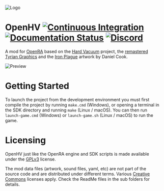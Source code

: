 ![Logo](https://github.com/OpenHV/OpenHV/blob/master/mods/hv/uibits/logo.png?raw=true)
# OpenHV [![Continuous Integration](https://github.com/OpenHV/OpenHV/workflows/Continuous%20Integration/badge.svg)](https://github.com/OpenHV/OpenHV/actions/workflows/ci.yml) [![Documentation Status](https://readthedocs.org/projects/openhv/badge/?version=latest)](https://openhv.readthedocs.io/en/latest/?badge=latest) [![Discord](https://discordapp.com/api/guilds/840983316395720715/widget.png)](https://discord.gg/X3VUtPtBTu)

A mod for [OpenRA](http://www.openra.net) based on the [Hard Vacuum](https://lostgarden.home.blog/2005/03/27/game-post-mortem-hard-vacuum/) project, the [remastered Tyrian Graphics](https://lostgarden.home.blog/2007/04/05/free-game-graphics-tyrian-ships-and-tiles/) and the [Iron Plague](https://lostgarden.home.blog/2005/03/30/download-a-complete-set-of-sweet-8-bit-sinistar-clone-graphics/) artwork by Daniel Cook.

![Preview](https://img.itch.zone/aW1hZ2UvNjg5NjY5LzM4MzY5MjUucG5n/original/VzlKJN.png)

# Getting Started

To launch the project from the development environment you must first compile the project by running `make.cmd` (Windows), or opening a terminal in the SDK directory and running `make` (Linux / macOS).  You can then run `launch-game.cmd` (Windows) or `launch-game.sh` (Linux / macOS) to run the game.

# Licensing

OpenHV just like the OpenRA engine and SDK scripts is made available under the [GPLv3](https://github.com/OpenHV/OpenHV/blob/master/COPYING) license.

The mod data files (artwork, sound files, yaml, etc) are not part of the source code and are distributed under different terms. Various [Creative Commons](https://creativecommons.org/) licenses apply. Check the ReadMe files in the sub folders for details.
